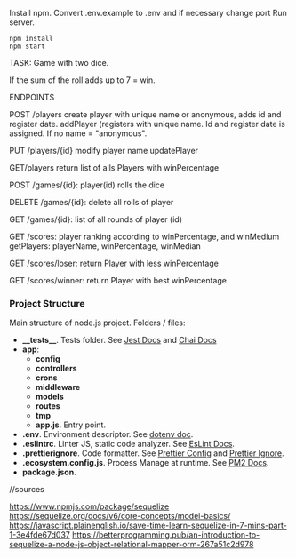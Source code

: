 Install npm.
Convert .env.example to .env and if necessary change port
Run server.

```
npm install
npm start
```
TASK: 
Game with two dice. 

If the sum of the roll adds up to 7 = win.


ENDPOINTS

POST /players 
create player with unique name or anonymous, adds id and register date.
addPlayer (registers with unique name. Id and register date is assigned. If no name = "anonymous". 

PUT /players/{id} 
modify player name
updatePlayer

GET/players return list of alls Players with winPercentage

POST /games/{id}: player(id) rolls the dice

DELETE /games/{id}: delete all rolls of player

GET /games/{id}: list of all rounds of player (id)

GET /scores: player ranking according to winPercentage, and winMedium
getPlayers: playerName, winPercentage, winMedian

GET /scores/loser: return Player with less winPercentage

GET /scores/winner: return Player with best winPercentage


### Project Structure

Main structure of node.js project. Folders / files:

- <b>\_\_tests__</b>. Tests folder. See [Jest Docs](https://jestjs.io/es-ES/docs/configuration) and [Chai Docs](https://www.chaijs.com/)
- <b>app</b>:
    - <b>config</b>
    - <b>controllers</b>
    - <b>crons</b>
    - <b>middleware</b>
    - <b>models</b>
    - <b>routes</b>
    - <b>tmp</b>
    - <b>app.js</b>. Entry point.
- <b>.env</b>. Environment descriptor. See [dotenv doc](https://www.npmjs.com/package/dotenv).
- <b>.eslintrc</b>. Linter JS, static code analyzer. See [EsLint Docs](https://eslint.org/docs/user-guide/configuring/configuration-files).
- <b>.prettierignore</b>. Code formatter. See [Prettier Config](https://prettier.io/docs/en/configuration.html) and [Prettier Ignore](https://prettier.io/docs/en/ignore.html).
- <b>.ecosystem.config.js</b>. Process Manage at runtime. See [PM2 Docs](https://pm2.keymetrics.io/).
- <b>package.json</b>.

//sources

https://www.npmjs.com/package/sequelize
https://sequelize.org/docs/v6/core-concepts/model-basics/
https://javascript.plainenglish.io/save-time-learn-sequelize-in-7-mins-part-1-3e4fde67d037
https://betterprogramming.pub/an-introduction-to-sequelize-a-node-js-object-relational-mapper-orm-267a51c2d978




